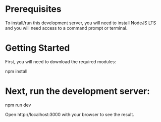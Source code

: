# Prerequisites

To install/run this development server, you will need to install NodeJS LTS and you will need access to a command prompt or terminal.

# Getting Started

First, you will need to download the required modules:

npm install

# Next, run the development server:

npm run dev

Open http://localhost:3000 with your browser to see the result.
